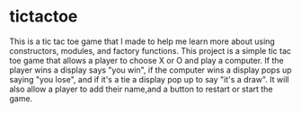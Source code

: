 # tictactoe

This is a tic tac toe game that I made to help me learn more about using constructors, modules, and factory functions.
This project is a simple tic tac toe game that allows a player to choose X or O and play a computer. If the player wins
a display says "you win", if the computer wins a display pops up saying "you lose", and if it's a tie a display pop up to
say "it's a draw". It will also allow a player to add their name,and a button to restart or start the game.
